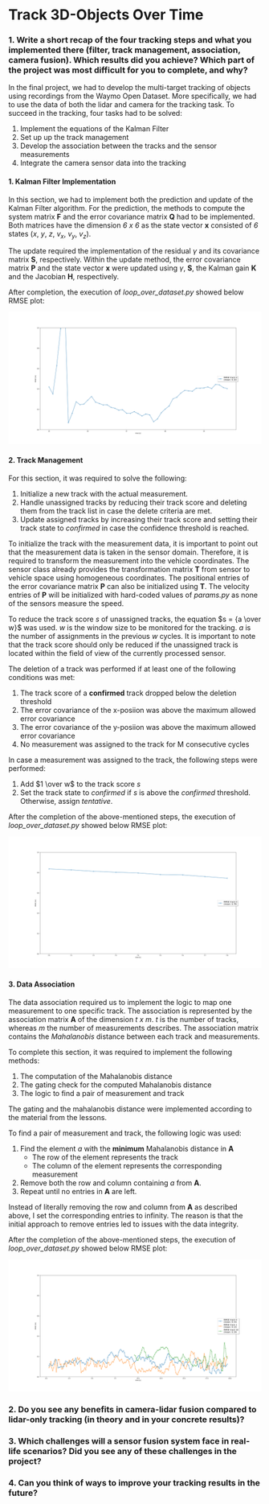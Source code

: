 # Track 3D-Objects Over Time

### 1. Write a short recap of the four tracking steps and what you implemented there (filter, track management, association, camera fusion). Which results did you achieve? Which part of the project was most difficult for you to complete, and why?
In the final project, we had to develop the multi-target tracking of objects using recordings from the Waymo Open Dataset.
More specifically, we had to use the data of both the lidar and camera for the tracking task.
To succeed in the tracking, four tasks had to be solved:
1. Implement the equations of the Kalman Filter
2. Set up up the track management
3. Develop the association between the tracks and the sensor measurements
4. Integrate the camera sensor data into the tracking

#### 1. Kalman Filter Implementation
In this section, we had to implement both the prediction and update of the Kalman Filter algorithm.
For the prediction, the methods to compute the system matrix __F__ and the error covariance matrix __Q__ had to be implemented.
Both matrices have the dimension *6 x 6* as the state vector __x__ consisted of *6* states ($x$, $y$, $z$, $v_x$, $v_y$, $v_z$).

The update required the implementation of the residual $\gamma$ and its covariance matrix __S__, respectively.
Within the update method, the error covariance matrix __P__ and the state vector __x__ were updated using $\gamma$, __S__, the Kalman gain __K__ and the Jacobian __H__, respectively.

After completion, the execution of *loop_over_dataset.py* showed below RMSE plot:

![local image](doc/final01.png)


#### 2. Track Management
For this section, it was required to solve the following:
1. Initialize a new track with the actual measurement.
2. Handle unassigned tracks by reducing their track score and deleting them from the track list in case the delete criteria are met.
3. Update assigned tracks by increasing their track score and setting their track state to *confirmed* in case the confidence threshold is reached.

To initialize the track with the measurement data, it is important to point out that the measurement data is taken in the sensor domain.
Therefore, it is required to transform the measurement into the vehicle coordinates.
The sensor class already provides the transformation matrix __T__ from sensor to vehicle space using homogeneous coordinates.
The positional entries of the error covariance matrix __P__ can also be initialized using __T__.
The velocity entries of __P__ will be initialized with hard-coded values of *params.py* as none of the sensors measure the speed.

To reduce the track score *s* of unassigned tracks, the equation $s = {a \over w}$ was used.
*w* is the window size to be monitored for the tracking. *a* is the number of assignments in the previous *w* cycles.
It is important to note that the track score should only be reduced if the unassigned track is located within the field of view of the
currently processed sensor.

The deletion of a track was performed if at least one of the following conditions was met:
1. The track score of a __confirmed__ track dropped below the deletion threshold
2. The error covariance of the x-posiion was above the maximum allowed error covariance
3. The error covariance of the y-posiion was above the maximum allowed error covariance
4. No measurement was assigned to the track for M consecutive cycles

In case a measurement was assigned to the track, the following steps were performed:
1. Add $1 \over w$ to the track score *s*
2. Set the track state to *confirmed* if *s* is above the *confirmed* threshold. Otherwise, assign *tentative*.

After the completion of the above-mentioned steps, the execution of *loop_over_dataset.py* showed below RMSE plot:

![local image](doc/final02.png)

#### 3. Data Association
The data association required us to implement the logic to map one measurement to one specific track.
The association is represented by the association matrix __A__ of the dimension *t x m*.
*t* is the number of tracks, whereas *m* the number of measurements describes.
The association matrix contains the *Mahalanobis* distance between each track and measurements.

To complete this section, it was required to implement the following methods:
1. The computation of the Mahalanobis distance
2. The gating check for the computed Mahalanobis distance
3. The logic to find a pair of measurement and track

The gating and the mahalanobis distance were implemented according to the material from the lessons.

To find a pair of measurement and track, the following logic was used:
1. Find the element *a* with the __minimum__ Mahalanobis distance in __A__
    * The row of the element represents the track
    * The column of the element represents the corresponding measurement
2. Remove both the row and column containing *a* from __A__.
3. Repeat until no entries in __A__ are left. 

Instead of literally removing the row and column from __A__ as described above, I set the corresponding entries to infinity.
The reason is that the initial approach to remove entries led to issues with the data integrity.

After the completion of the above-mentioned steps, the execution of *loop_over_dataset.py* showed below RMSE plot:

![local image](doc/final03.png)

### 2. Do you see any benefits in camera-lidar fusion compared to lidar-only tracking (in theory and in your concrete results)? 


### 3. Which challenges will a sensor fusion system face in real-life scenarios? Did you see any of these challenges in the project?


### 4. Can you think of ways to improve your tracking results in the future?

